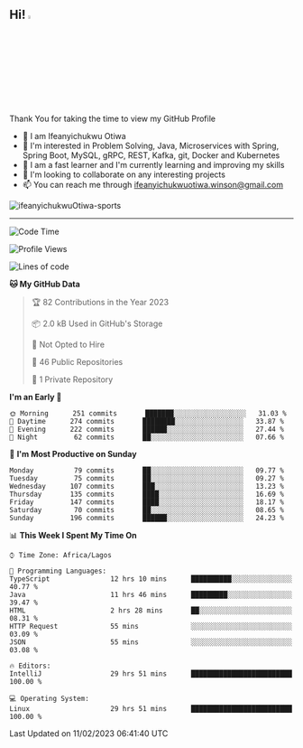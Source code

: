 <!-- BLOG-POST-LIST:START --><!-- BLOG-POST-LIST:END -->

## Hi! <img src="https://media.giphy.com/media/hvRJCLFzcasrR4ia7z/giphy.gif" width="4%"> 

Thank You for taking the time to view my GitHub Profile

- 👋 I am Ifeanyichukwu Otiwa
- 👀 I'm interested in Problem Solving, Java, Microservices with Spring, Spring Boot, MySQL, gRPC, REST, Kafka, git, Docker and Kubernetes
- 🌱 I am a fast learner and I'm currently learning and improving my skills
- 💞️ I'm looking to collaborate on any interesting projects
- 📫 You can reach me through ifeanyichukwuotiwa.winson@gmail.com

<p align="left" marginTop="10px"> <img src="https://komarev.com/ghpvc/?username=ifeanyichukwuOtiwa-sports&label=Profile%20views&color=0e75b6&style=for-the-badge" alt="ifeanyichukwuOtiwa-sports" /> </p>

***

<!--START_SECTION:waka-->
![Code Time](http://img.shields.io/badge/Code%20Time-1%2C038%20hrs%2048%20mins-blue)

![Profile Views](http://img.shields.io/badge/Profile%20Views-0-blue)

![Lines of code](https://img.shields.io/badge/From%20Hello%20World%20I%27ve%20Written-44%20Thousand%20lines%20of%20code-blue)

**🐱 My GitHub Data** 

> 🏆 82 Contributions in the Year 2023
 > 
> 📦 2.0 kB Used in GitHub's Storage 
 > 
> 🚫 Not Opted to Hire
 > 
> 📜 46 Public Repositories 
 > 
> 🔑 1 Private Repository 
 > 
**I'm an Early 🐤** 

```text
🌞 Morning      251 commits       ███████░░░░░░░░░░░░░░░░░░   31.03 % 
🌆 Daytime      274 commits       ████████░░░░░░░░░░░░░░░░░   33.87 % 
🌃 Evening      222 commits       ██████░░░░░░░░░░░░░░░░░░░   27.44 % 
🌙 Night         62 commits       ██░░░░░░░░░░░░░░░░░░░░░░░   07.66 % 

```
📅 **I'm Most Productive on Sunday** 

```text
Monday          79 commits       ██░░░░░░░░░░░░░░░░░░░░░░░   09.77 % 
Tuesday         75 commits       ██░░░░░░░░░░░░░░░░░░░░░░░   09.27 % 
Wednesday      107 commits       ███░░░░░░░░░░░░░░░░░░░░░░   13.23 % 
Thursday       135 commits       ████░░░░░░░░░░░░░░░░░░░░░   16.69 % 
Friday         147 commits       ████░░░░░░░░░░░░░░░░░░░░░   18.17 % 
Saturday        70 commits       ██░░░░░░░░░░░░░░░░░░░░░░░   08.65 % 
Sunday         196 commits       ██████░░░░░░░░░░░░░░░░░░░   24.23 % 

```


📊 **This Week I Spent My Time On** 

```text
⌚︎ Time Zone: Africa/Lagos

💬 Programming Languages: 
TypeScript               12 hrs 10 mins      ██████████░░░░░░░░░░░░░░░   40.77 % 
Java                     11 hrs 46 mins      █████████░░░░░░░░░░░░░░░░   39.47 % 
HTML                     2 hrs 28 mins       ██░░░░░░░░░░░░░░░░░░░░░░░   08.31 % 
HTTP Request             55 mins             ░░░░░░░░░░░░░░░░░░░░░░░░░   03.09 % 
JSON                     55 mins             ░░░░░░░░░░░░░░░░░░░░░░░░░   03.08 % 

🔥 Editors: 
IntelliJ                 29 hrs 51 mins      █████████████████████████   100.00 % 

💻 Operating System: 
Linux                    29 hrs 51 mins      █████████████████████████   100.00 % 

```


 Last Updated on 11/02/2023 06:41:40 UTC
<!--END_SECTION:waka-->

<!--
<p align="center">
![trophy](https://github-profile-trophy.vercel.app/?username=ifeanyichukwuOtiwa-sports&theme=onedark) (https://github.com/ryo-ma/github-profile-trophy)
</p>
-->

<!---
ifeanyi-otiwa/ifeanyi-otiwa is a ✨ special ✨ repository because its `README.md` (this file) appears on your GitHub profile.
You can click the Preview link to take a look at your changes.
--->
